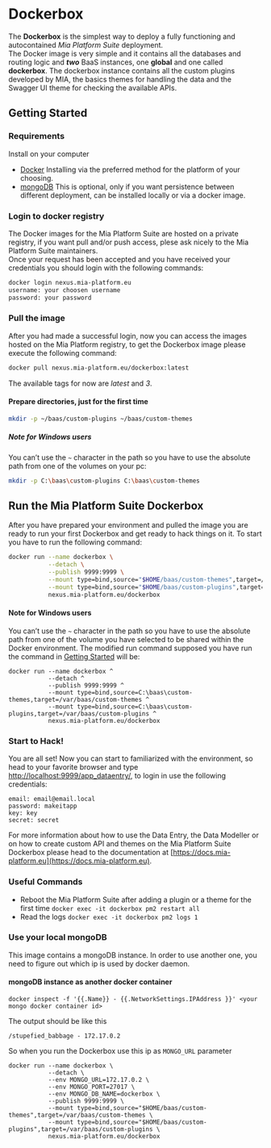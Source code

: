 # Dockerbox
The **Dockerbox** is the simplest way to deploy a fully functioning and autocontained *Mia Platform Suite* deployment.  
The Docker image is very simple and it contains all the databases and routing logic and ***two*** BaaS instances,
one **global** and one called **dockerbox**. 
The dockerbox instance contains all the custom plugins developed by MIA, the basics themes for handling the data and
the Swagger UI theme for checking the available APIs.

## Getting Started
### Requirements
Install on your computer
- [Docker](https://www.docker.com) Installing via the preferred method for the platform of your choosing.
- [mongoDB](https://www.mongodb.com) This is optional, only if you want persistence between different deployment,
    can be installed locally or via a docker image.

### Login to docker registry
The Docker images for the Mia Platform Suite are hosted on a private registry, if you want pull and/or push access,
plese ask nicely to the Mia Platform Suite maintainers.  
Once your request has been accepted and you have received your credentials you should login with the following commands:

```bash
docker login nexus.mia-platform.eu
username: your choosen username
password: your password
```

### Pull the image
After you had made a successful login, now you can access the images hosted on the Mia Platform registry,
to get the Dockerbox image please execute the following command:
```bash
docker pull nexus.mia-platform.eu/dockerbox:latest
```

The available tags for now are *latest* and *3*.

#### Prepare directories, just for the first time
```bash
mkdir -p ~/baas/custom-plugins ~/baas/custom-themes
```
##### Note for Windows users
You can’t use the `~` character in the path so you have to use the absolute path from one of the volumes on your pc:
```bash
mkdir -p C:\baas\custom-plugins C:\baas\custom-themes
```

## Run the Mia Platform Suite Dockerbox
After you have prepared your environment and pulled the image you are ready to run your first Dockerbox and get ready to
hack things on it. To start you have to run the following command:

```bash
docker run --name dockerbox \
           --detach \
           --publish 9999:9999 \
           --mount type=bind,source="$HOME/baas/custom-themes",target=/var/baas/custom-themes \
           --mount type=bind,source="$HOME/baas/custom-plugins",target=/var/baas/custom-plugins \
           nexus.mia-platform.eu/dockerbox
```

#### Note for Windows users
You can’t use the `~` character in the path so you have to use the absolute path from one of the volume
you have selected to be shared within the Docker environment.
The modified run command supposed you have run the command in [Getting Started](#getting-started) will be:
```
docker run --name dockerbox ^
           --detach ^
           --publish 9999:9999 ^
           --mount type=bind,source=C:\baas\custom-themes,target=/var/baas/custom-themes ^
           --mount type=bind,source=C:\baas\custom-plugins,target=/var/baas/custom-plugins ^
           nexus.mia-platform.eu/dockerbox
```

### Start to Hack!
You are all set! Now you can start to familiarized with the environment, so head to your favorite browser
and type [http://localhost:9999/app_dataentry/](http://localhost:9999/app_dataentry/),
to login in use the following credentials:

```
email: email@email.local
password: makeitapp
key: key
secret: secret
```

For more information about how to use the Data Entry, the Data Modeller or on how to create custom API and themes on
the Mia Platform Suite Dockerbox please head to the documentation at
[https://docs.mia-platform.eu](https://docs.mia-platform.eu).

### Useful Commands
* Reboot the Mia Platform Suite after adding a plugin or a theme for the first time
    `docker exec -it dockerbox pm2 restart all`
* Read the logs `docker exec -it dockerbox pm2 logs 1`


### Use your local mongoDB
This image contains a mongoDB instance. In order to use another one,
you need to figure out which ip is used by docker daemon.

#### mongoDB instance as another docker container
```
docker inspect -f '{{.Name}} - {{.NetworkSettings.IPAddress }}' <your mongo docker container id>
```

The output should be like this
```
/stupefied_babbage - 172.17.0.2
```

So when you run the Dockerbox use this ip as `MONGO_URL` parameter

```
docker run --name dockerbox \
           --detach \
           --env MONGO_URL=172.17.0.2 \
           --env MONGO_PORT=27017 \
           --env MONGO_DB_NAME=dockerbox \
           --publish 9999:9999 \
           --mount type=bind,source="$HOME/baas/custom-themes",target=/var/baas/custom-themes \
           --mount type=bind,source="$HOME/baas/custom-plugins",target=/var/baas/custom-plugins \
           nexus.mia-platform.eu/dockerbox
```
